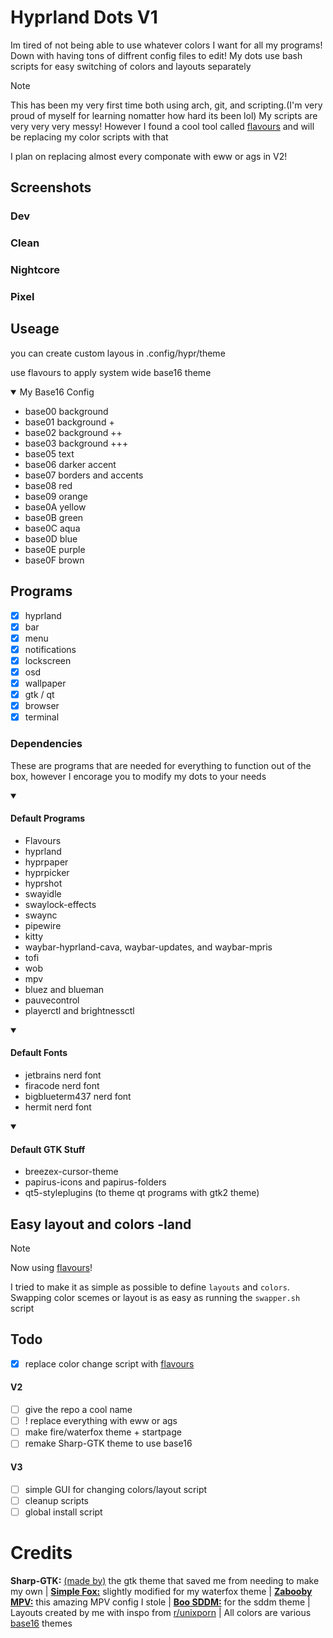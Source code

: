 # Hyprland Dots V1
Im tired of not being able to use whatever colors I want for all my programs! Down with having tons of diffrent config files to edit! My dots use bash scripts for easy switching of colors and layouts separately
> [!NOTE]  
> This has been my very first time both using arch, git, and scripting.(I'm very proud of myself for learning nomatter how hard its been lol) My scripts are very very very messy! However I found a cool tool called [flavours](https://github.com/misterio77/flavours) and will be replacing my color scripts with that
> 
> I plan on replacing almost every componate with eww or ags in V2!

## Screenshots
### Dev

### Clean

### Nightcore

### Pixel


## Useage
you can create custom layous in .config/hypr/theme

use flavours to apply system wide base16 theme
<details open> 
  <summary>My Base16 Config</summary>

  - base00  background
  - base01  background +
  - base02  background ++
  - base03  background +++
  - base05  text
  - base06  darker accent
  - base07  borders and accents
  - base08  red
  - base09  orange
  - base0A  yellow
  - base0B  green
  - base0C  aqua
  - base0D  blue
  - base0E  purple
  - base0F  brown
</details>

## Programs
- [X] hyprland
- [X] bar
- [X] menu
- [X] notifications
- [X] lockscreen
- [X] osd
- [X] wallpaper
- [X] gtk / qt
- [X] browser
- [X] terminal

### Dependencies
These are programs that are needed for everything to function out of the box, however I encorage you to modify my dots to your needs
<details open> 
  <summary><h4>Default Programs</h4></summary>
  
  - Flavours
  - hyprland
  - hyprpaper
  - hyprpicker
  - hyprshot
  - swayidle
  - swaylock-effects
  - swaync
  - pipewire
  - kitty
  - waybar-hyprland-cava, waybar-updates, and waybar-mpris
  - tofi
  - wob
  - mpv
  - bluez and blueman
  - pauvecontrol
  - playerctl and brightnessctl
</details>

<details open> 
  <summary><h4>Default Fonts</h4></summary>
  
  - jetbrains nerd font
  - firacode nerd font
  - bigblueterm437 nerd font
  - hermit nerd font
</details>

<details open> 
  <summary><h4>Default GTK Stuff</h4></summary>
  
  - breezex-cursor-theme
  - papirus-icons and papirus-folders
  - qt5-styleplugins (to theme qt programs with gtk2 theme)
</details>

## Easy layout and colors -land
> [!NOTE]  
> Now using [flavours](https://github.com/misterio77/flavours)!
> 
I tried to make it as simple as possible to define `layouts` and `colors`. Swapping color scemes or layout is as easy as running the `swapper.sh` script

## Todo
- [X] replace color change script with [flavours](https://github.com/misterio77/flavours)

#### V2
- [ ] give the repo a cool name
- [ ] ! replace everything with eww or ags
- [ ] make fire/waterfox theme + startpage
- [ ] remake Sharp-GTK theme to use base16

#### V3
- [ ] simple GUI for changing colors/layout script
- [ ] cleanup scripts
- [ ] global install script

# Credits
**Sharp-GTK:** [(made by)](https://github.com/myagko) the gtk theme that saved me from needing to make my own | [**Simple Fox:**](https://github.com/migueravila/SimpleFox) slightly modified for my waterfox theme | [**Zabooby
 MPV:**](https://github.com/Zabooby/mpv-config) this amazing MPV config I stole | [**Boo SDDM:**](https://github.com/PROxZIMA/boo-sddm) for the sddm theme | Layouts created by me with inspo from [r/unixporn](https://www.reddit.com/r/unixporn/) | All colors are various [base16](https://github.com/chriskempson/base16-schemes-source) themes
